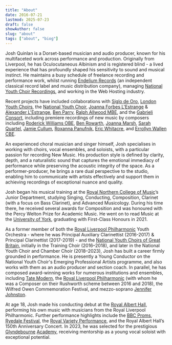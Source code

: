 ```yaml
---
title: "About"
date: 2016-07-21
lastmod: 2025-07-23
draft: false
showAuthor: false
slug: "about"
tags: ["about", "biog"]
---
```


Josh Quinlan is a Dorset-based musician and audio producer, known for his multifaceted work across performance and production. Originally from Liverpool, he has Oculocutaneous Albinism and is registered blind - a lived experience that has profoundly shaped his sensitivity to sound and musical instinct. He maintains a busy schedule of freelance recording and performance work, whilst running [Endelium Records](https://endelium.com) (an independent classical record label and music distribution company), managing [National Youth Choir Recordings](https://www.nationalyouthchoir.org.uk/recordings), and working in the Web Hosting industry.

Recent projects have included collaborations with [Siglo de Oro](https://www.siglodeoro.co.uk/), [London Youth Choirs](https://www.londonyouthchoirs.com/), the [National Youth Choir](https://www.nationalyouthchoir.org.uk), [Joanna Forbes L'Estrange](https://www.joannaforbeslestrange.com/) & [Alexander L'Estrange](https://www.alexanderlestrange.com/), [Ben Parry](https://benparry.net), [Ralph Allwood MBE](https://ralphallwood.com/), and the [Gabrieli Consort](https://www.gabrieli.com/), including premiere recordings of new music by composers including [Roderick Williams OBE](https://www.grovesartists.com/artist/roderick-williams/), [Ben Rowarth](https://www.benrowarth.com/), [Joanna Marsh](https://joannamarsh.co.uk/), [Sarah Quartel](https://www.sarahquartel.com/), [Jamie Cullum](https://www.jamiecullum.com/), [Roxanna Panufnik](https://roxannapanufnik.com/), [Eric Whitacre](https://ericwhitacre.com/), and [Errollyn Wallen CBE](https://www.errollynwallen.com/).

An experienced choral musician and singer himself, Josh specialises in working with choirs, vocal ensembles, and soloists, with a particular passion for recording New Music. His production style is defined by clarity, depth, and a naturalistic sound that captures the emotional immediacy of performance while preserving the acoustic integrity of the space. As a performer-producer, he brings a rare dual perspective to the studio, enabling him to communicate with artists effectively and support them in achieving recordings of exceptional nuance and quality.

Josh began his musical training at the [Royal Northern College of Music](https://rncm.ac.uk)’s Junior Department, studying Singing, Conducting, Composition, Clarinet (with a focus on Bass Clarinet), and Advanced Musicology. During his time there, he received several awards for Composition and was honoured with the Percy Welton Prize for Academic Music. He went on to read Music at the [University of York](https://york.ac.uk), graduating with First-Class Honours in 2021.

As a former member of both the [Royal Liverpool Philharmonic](https://liverpoolphil.com) Youth Orchestra - where he was Principal Auxiliary Clarinettist (2016-2017) & Principal Clarinettist (2017-2019) - and the [National Youth Choirs of Great Britain](https://www.nationalyouthchoir.org.uk), initially in the Training Choir (2016–2018), and later in the National Youth Choir and Chamber Choir (2018–2023), Josh has built a career firmly grounded in performance. He is presently a Young Conductor on the National Youth Choir's Emerging Professional Artists programme, and also works with them as an audio producer and section coach. In parallel, he has composed award-winning works for numerous institutions and ensembles, including [Tate Modern](https://www.tate.org.uk/visit/tate-modern), the [Royal Liverpool Philharmonic](https://liverpoolphil.com) (with whom he was a Composer on their Rushworth scheme between 2016 and 2018), the Wilfred Owen Commemoration Festival, and mezzo-soprano [Jennifer Johnston](https://www.jenniferjohnstonmezzo.com/).

At age 18, Josh made his conducting debut at the [Royal Albert Hall](https://www.royalalberthall.com), performing his own music with musicians from the Royal Liverpool Philharmonic. Further performance highlights include the [BBC Proms](https://www.bbc.co.uk/proms), [Ryedale Festival](https://ryedalefestival.com/), the [Royal Variety Performance](https://www.royalvarietycharity.org/royal-variety-performance-home), and the Royal Albert Hall’s 150th Anniversary Concert. In 2023, he was selected for the prestigious [Glyndebourne](https://www.glyndebourne.com/) [Academy](https://www.glyndebourne.com/take-part/glyndebourne-academy/), receiving mentorship as a young vocal soloist with exceptional potential.
